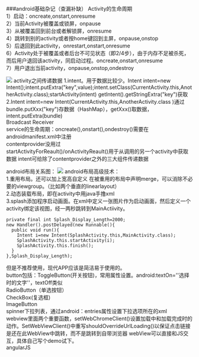 ###android基础杂记（查漏补缺）
Activity的生命周期</br>
1）启动：oncreate,onstart,onresume</br>
2）当前Activity被覆盖或锁屏，onpause</br>
3）从被覆盖回到前台或者解锁屏，onresume</br>
4）跳转到别的activity或者按home键回到主屏，onpause,onstop</br>
5）后退回到此activity，onrestart,onstart,onresume</br>
6）Activity处于被覆盖或者后台不可见状态（即2/4步），由于内存不足被杀死，而后用户退回该activity，同启动过程。oncreate,onstart,onresume</br>
7）用户退出当前activity，onpause,onstop,ondestroy</br>

![](https://github.com/bboylin/bboylin.github.io/blob/master/android/20160708/pic1.png)
activity之间传递数据
1.intent。用于数据比较少。Intent intent=new Intent();intent.putExtra("key",value);intent.setClass(CurrentActivity.this,AnotherActivity.class);startActivity(intent)
getIntent().getStringExtra("key")获取</br>
2.Intent intent=new Intent(CurrentActivity.this,AnotherActivity.class )通过bundle.putXxx("key")存数据（HashMap），getXxx()取数据，intent.putExtra(bundle)
</br>Broadcast Receiver</br>
service的生命周期：oncreate(),onstart(),ondestroy()需要在androidmanifest.xml中注册
</br>contentprovider没用过</br>
startActivityForReault()/onActivityReault()用于从调用的另一个activity中获取数据
intent可给除了contentprovider之外的三大组件传递数据</br>

android布局关系图：
![](https://github.com/bboylin/bboylin.github.io/blob/master/android/20160708/Image.png)
android布局高级技术：</br>
1.重用布局。<include android:id="@+id/myid" layout="@layout/activity_main">还可以加上宽高自定义
在被重用的布局中声明merge，可以消除不必要的viewgroup。（比如两个垂直的linearlayout）
</br>2.动态装载布局，即在activity中用java手撸xml</br>
3.splash添加程序启动画面。在xml中定义一张图片作为启动画面，然后定义一个activity绑定该视图，经一两秒跳转到MainActiivity。</br>
<pre><code>private final int Splash_Display_Length=2000;
new Handler().postDelayed(new Runnable(){
  public void run(){
    Intent i=new Intent(SplashActivity.this,MainActivity.class);
    SplashActivity.this.startActivity(i);
    SplashActivity.this.finish();
  }
},Splash_Display_Length);</code></pre>
但是不推荐使用，现代APP应该是简洁易于使用的。</br>
button包括：ToggleButton(开关按钮)，常用属性设置。android:textOn=''选择时的文字''，textOff类似
</br>RadioButton（单选按钮）</br>
CheckBox(复选框)</br>
ImageButton</br>
spinner下拉列表，通过android：entries属性设置下拉选项所在的xml</br>
webview里面两个重要函数，setWebChromeClient()设置加载中和加载完成时的动作。SetWebViewClient()中重写shouldOverrideUrlLoading()以保证点击链接是还在此WebView中跳转，而不是跳转到自带浏览器
webView可以直接和JS交互，具体自己写个demo试下。</br>
angularJS</br>
